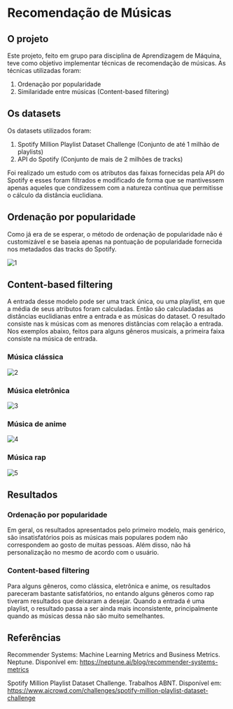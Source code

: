 # Recomendação de Músicas

## O projeto
Este projeto, feito em grupo para disciplina de Aprendizagem de Máquina, teve como objetivo implementar técnicas de recomendação de músicas. As técnicas utilizadas foram:
1. Ordenação por popularidade
2. Similaridade entre músicas (Content-based filtering)

## Os datasets
Os datasets utilizados foram:
1. Spotify Million Playlist Dataset Challenge (Conjunto de até 1 milhão de playlists)
2. API do Spotify (Conjunto de mais de 2 milhões de tracks)

Foi realizado um estudo com os atributos das faixas fornecidas pela API do Spotify e esses foram filtrados e modificado de forma que se mantivessem apenas aqueles que condizessem com a natureza contínua que permitisse o cálculo da distância euclidiana.

## Ordenação por popularidade
Como já era de se esperar, o método de ordenação de popularidade não é customizável e se baseia apenas na pontuação de popularidade fornecida nos metadados das tracks do Spotify.

![1](https://user-images.githubusercontent.com/20979520/189246406-97172cf7-bd72-4b0b-b579-dc6a9de7e2a0.png)

## Content-based filtering
A entrada desse modelo pode ser uma track única, ou uma playlist, em que a média de seus atributos foram calculadas. Então são calculadadas as distâncias euclidianas entre a entrada e as músicas do dataset. O resultado consiste nas k músicas com as menores distâncias com relação a entrada. Nos exemplos abaixo, feitos para alguns gêneros musicais, a primeira faixa consiste na música de entrada.

### Música clássica
![2](https://user-images.githubusercontent.com/20979520/189247297-840d7875-abf1-4406-8b7f-2af0e4fe6360.png)

### Música eletrônica
![3](https://user-images.githubusercontent.com/20979520/189247300-31cb9fea-c869-4cd2-a7df-91d0f2fa5b00.png)

### Música de anime
![4](https://user-images.githubusercontent.com/20979520/189247301-325986c9-1931-476f-9483-59cc2330bd24.png)

### Música rap
![5](https://user-images.githubusercontent.com/20979520/189248704-7c155934-1c11-4cbc-8ee1-94b131925758.png)

## Resultados

### Ordenação por popularidade
Em geral, os resultados apresentados pelo primeiro modelo, mais genérico, são insatisfatórios pois as músicas mais populares podem não correspondem ao gosto de muitas pessoas. Além disso, não há personalização no mesmo de acordo com o usuário.

### Content-based filtering
Para alguns gêneros, como clássica, eletrônica e anime, os resultados pareceram bastante satisfatórios, no entando alguns gêneros como rap tiveram resultados que deixaram a desejar. Quando a entrada é uma playlist, o resultado passa a ser ainda mais inconsistente, principalmente quando as músicas dessa não são muito semelhantes.

## Referências
Recommender Systems: Machine Learning Metrics and Business Metrics. Neptune. 
Disponível em: <https://neptune.ai/blog/recommender-systems-metrics>

Spotify Million Playlist Dataset Challenge. Trabalhos ABNT. 
Disponível em: <https://www.aicrowd.com/challenges/spotify-million-playlist-dataset-challenge>

